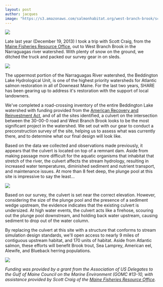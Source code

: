 ```yaml
---
layout: post
author: jacques
image: "https://s3.amazonaws.com/salmonhabitat.org/west-branch-brook/scott.jpg"
---
```

![](https://s3.amazonaws.com/salmonhabitat.org/west-branch-brook/culvert.jpg)

Late last year (December 19, 2013) I took a trip with Scott Craig, from the [Maine Fisheries Resource Office](http://www.fws.gov/northeast/mainefisheries/), out to West Branch Brook in the Narraguagas river watershed. With plenty of snow on the ground, we ditched the truck and packed our survey gear in on sleds.

![](https://s3.amazonaws.com/salmonhabitat.org/west-branch-brook/gear.jpg)

The uppermost portion of the Narraguagas River watershed, the Beddington Lake Hydrological Unit, is one of the highest priority watersheds for Atlantic salmon restoration in all of Downeast Maine. For the last two years, SHARE has been gearing up to address it's restoration with the support of local landowners.

We've completed a road-crossing inventory of the entire Beddington Lake watershed with funding provided from the [American Recovery and Reinvestment Act](http://www.noaa.gov/recovery/), and of all the sites identified, a culvert on the intersection between the 30-00-0 road and West Branch Brook looks to be the most significant project in the watershed. We set out with our gear to conduct a preconstruction survey of the site, helping us to assess what was currently there, and to determine what our final design will look like.

Based on the data we collected and observations made previously, it appears that the culvert is located on top of a remnant dam. Aside from making passage more difficult for the aquatic organisms that inhabitat that stretch of the river, the culvert affects the stream hydrology, resulting in increased water temperatures, diminished sediment and nutrient transport, and maintenance issues. At more than 8 feet deep, the plunge pool at this site is impressive to say the least...

![](https://s3.amazonaws.com/salmonhabitat.org/west-branch-brook/plunge.jpg)

Based on our survey, the culvert is set near the correct elevation. However, considering the size of the plunge pool and the presence of a sediment wedge upstream, the evidence indicates that the existing culvert is undersized. At high water events, the culvert acts like a firehose, scouring out the plunge pool downstream, and holding back water upstream, causing sediment to drop out of the water column.

By replacing the culvert at this site with a structure that conforms to stream simulation design standards, we'll open access to nearly 9 miles of contiguous upstream habitat, and 170 units of habitat. Aside from Atlantic salmon, these efforts will benefit Brook trout, Sea Lamprey, American eel, Alewife, and Blueback herring populations.  

![](https://s3.amazonaws.com/salmonhabitat.org/west-branch-brook/scott.jpg)

_Funding was provided by a grant from the Association of US Delegates to the Gulf of Maine Council on the Marine Environment (GOMC #13-10, with assistance provided by Scott Craig of the [Maine Fisheries Resource Office](http://www.fws.gov/northeast/mainefisheries/)._
